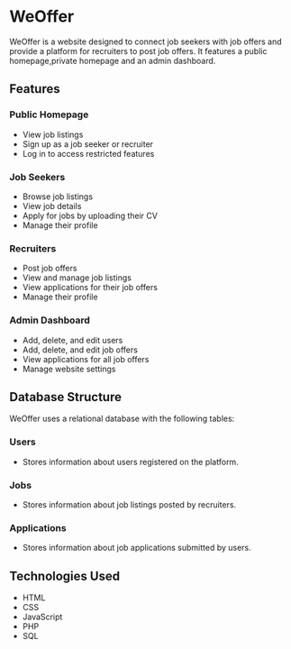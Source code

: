 # WeOffer
WeOffer is a website designed to connect job seekers with job offers and provide a platform for recruiters to post job offers. 
It features a public homepage,private homepage and an admin dashboard.

## Features
### Public Homepage

- View job listings
- Sign up as a job seeker or recruiter
- Log in to access restricted features

### Job Seekers

- Browse job listings
- View job details
- Apply for jobs by uploading their CV
- Manage their profile

### Recruiters

- Post job offers
- View and manage job listings
- View applications for their job offers
- Manage their profile

### Admin Dashboard

- Add, delete, and edit users
- Add, delete, and edit job offers
- View applications for all job offers
- Manage website settings

## Database Structure
WeOffer uses a relational database with the following tables:
### Users
- Stores information about users registered on the platform.
### Jobs
- Stores information about job listings posted by recruiters.
### Applications
- Stores information about job applications submitted by users.

## Technologies Used
- HTML
- CSS
- JavaScript
- PHP
- SQL
